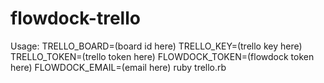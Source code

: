 flowdock-trello
===============

Usage: TRELLO_BOARD=(board id here) TRELLO_KEY=(trello key here) TRELLO_TOKEN=(trello token here) FLOWDOCK_TOKEN=(flowdock token here) FLOWDOCK_EMAIL=(email here) ruby trello.rb
